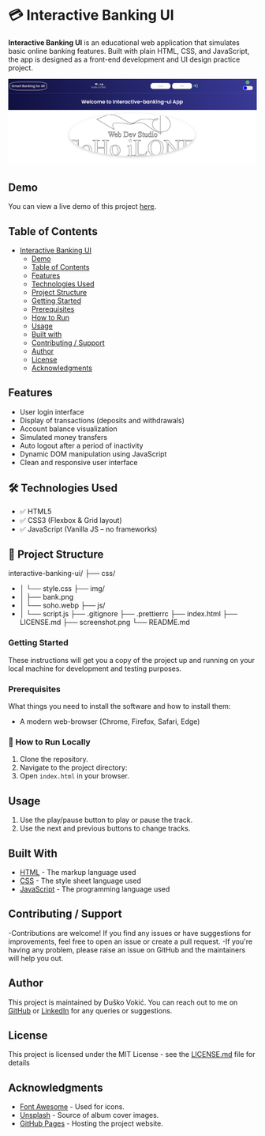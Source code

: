 # 💳 Interactive Banking UI

**Interactive Banking UI** is an educational web application that simulates basic online banking features. Built with plain HTML, CSS, and JavaScript, the app is designed as a front-end development and UI design practice project.

![Interactive Banking UI](screenshot.png)

## Demo

You can view a live demo of this project [here](https://d-vokic.github.io/interactive-banking-ui/).

## Table of Contents

- [Interactive Banking UI](#interactive-banking-ui)
  - [Demo](#demo)
  - [Table of Contents](#table-of-contents)
  - [Features](#features)
  - [Technologies Used](#technologies-used)
  - [Project Structure](#project-structure)
  - [Getting Started](#getting-started)
  - [Prerequisites](#prerequisites)
  - [How to Run](#how-to-run)
  - [Usage](#usage)
  - [Built with](#built-with)
  - [Contributing / Support](#contributing--support)
  - [Author](#author)
  - [License](#license)
  - [Acknowledgments](#acknowledgments)

## Features

- User login interface
- Display of transactions (deposits and withdrawals)
- Account balance visualization
- Simulated money transfers
- Auto logout after a period of inactivity
- Dynamic DOM manipulation using JavaScript
- Clean and responsive user interface

## 🛠️ Technologies Used

- ✅ HTML5
- ✅ CSS3 (Flexbox & Grid layout)
- ✅ JavaScript (Vanilla JS – no frameworks)

## 📁 Project Structure

interactive-banking-ui/
├── css/
- │ └── style.css
├── img/
- │ ├── bank.png
- │ └── soho.webp
├── js/
- │ └── script.js
├── .gitignore
├── .prettierrc
├── index.html
├── LICENSE.md
├── screenshot.png
└── README.md

### Getting Started

These instructions will get you a copy of the project up and running on your local machine for development and testing purposes.

### Prerequisites

What things you need to install the software and how to install them:

- A modern web-browser (Chrome, Firefox, Safari, Edge)

### 🔧 How to Run Locally

1. Clone the repository.
2. Navigate to the project directory:
3. Open `index.html` in your browser.

## Usage

1. Use the play/pause button to play or pause the track.
2. Use the next and previous buttons to change tracks.

## Built With

- [HTML](https://developer.mozilla.org/en-US/docs/Web/HTML) - The markup language used
- [CSS](https://developer.mozilla.org/en-US/docs/Web/CSS) - The style sheet language used
- [JavaScript](https://developer.mozilla.org/en-US/docs/Web/JavaScript) - The programming language used

## Contributing / Support

-Contributions are welcome! If you find any issues or have suggestions for improvements, feel free to open an issue or create a pull request.
-If you're having any problem, please raise an issue on GitHub and the maintainers will help you out.

## Author

This project is maintained by Duško Vokić. You can reach out to me on [GitHub](https://github.com/D-vokic?tab=repositories) or [LinkedIn](https://www.linkedin.com/in/du%C5%A1ko-voki%C4%87-0337a2106) for any queries or suggestions.

## License

This project is licensed under the MIT License - see the [LICENSE.md](LICENSE.md) file for details

## Acknowledgments

- [Font Awesome](https://fontawesome.com/) - Used for icons.
- [Unsplash](https://unsplash.com/) - Source of album cover images.
- [GitHub Pages](https://pages.github.com/) - Hosting the project website.
